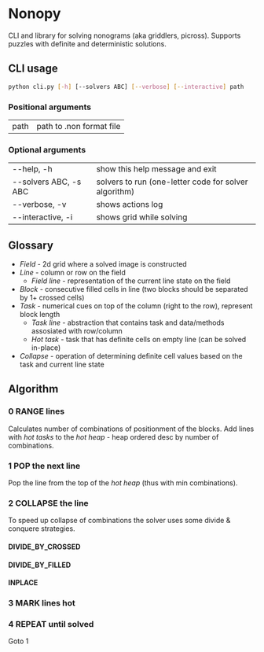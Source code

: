 # Nonopy

CLI and library for solving nonograms (aka griddlers, picross).
Supports puzzles with definite and deterministic solutions.

## CLI usage

```bash
python cli.py [-h] [--solvers ABC] [--verbose] [--interactive] path
```

### Positional arguments

|      |                          |
| ---- | ------------------------ |
| path | path to .non format file |

### Optional arguments

|                       |                                                       |
| --------------------- | ----------------------------------------------------- |
| --help, -h            | show this help message and exit                       |
| --solvers ABC, -s ABC | solvers to run (one-letter code for solver algorithm) |
| --verbose, -v         | shows actions log                                     |
| --interactive, -i     | shows grid while solving                              |

## Glossary

- _Field_ - 2d grid where a solved image is constructed
- _Line_ - column or row on the field
  - _Field line_ - representation of the current line state on the field
- _Block_ - consecutive filled cells in line (two blocks should be separated by 1+ crossed cells)
- _Task_ - numerical cues on top of the column (right to the row), represent block length
  - _Task line_ - abstraction that contains task and data/methods assosiated with row/column
  - _Hot task_ - task that has definite cells on empty line (can be solved in-place)
- _Collapse_ - operation of determining definite cell values based on the task and current line state

## Algorithm

### 0 RANGE lines
Calculates number of combinations of positionment of the blocks. Add lines with _hot tasks_ to the _hot heap_ - heap ordered desc by number of combinations.

### 1 POP the next line
Pop the line from the top of the _hot heap_ (thus with min combinations). 

### 2 COLLAPSE the line
To speed up collapse of combinations the solver uses some divide & conquere strategies.

#### DIVIDE_BY_CROSSED

#### DIVIDE_BY_FILLED

#### INPLACE

### 3 MARK lines hot

### 4 REPEAT until solved

Goto 1
